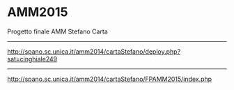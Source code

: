 # AMM2015
Progetto finale AMM
Stefano Carta

________________

http://spano.sc.unica.it/amm2014/cartaStefano/deploy.php?sat=cinghiale249

________________

http://spano.sc.unica.it/amm2014/cartaStefano/FPAMM2015/index.php
